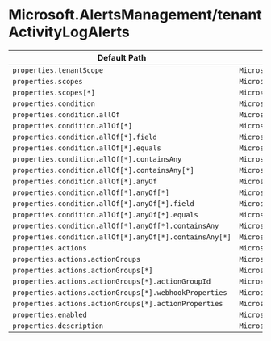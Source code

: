 # Microsoft.AlertsManagement/tenantActivityLogAlerts

| Default Path | Alias |
|---|---|
| `properties.tenantScope` | `Microsoft.AlertsManagement/tenantActivityLogAlerts/tenantScope` |
| `properties.scopes` | `Microsoft.AlertsManagement/tenantActivityLogAlerts/scopes` |
| `properties.scopes[*]` | `Microsoft.AlertsManagement/tenantActivityLogAlerts/scopes[*]` |
| `properties.condition` | `Microsoft.AlertsManagement/tenantActivityLogAlerts/condition` |
| `properties.condition.allOf` | `Microsoft.AlertsManagement/tenantActivityLogAlerts/condition.allOf` |
| `properties.condition.allOf[*]` | `Microsoft.AlertsManagement/tenantActivityLogAlerts/condition.allOf[*]` |
| `properties.condition.allOf[*].field` | `Microsoft.AlertsManagement/tenantActivityLogAlerts/condition.allOf[*].field` |
| `properties.condition.allOf[*].equals` | `Microsoft.AlertsManagement/tenantActivityLogAlerts/condition.allOf[*].equals` |
| `properties.condition.allOf[*].containsAny` | `Microsoft.AlertsManagement/tenantActivityLogAlerts/condition.allOf[*].containsAny` |
| `properties.condition.allOf[*].containsAny[*]` | `Microsoft.AlertsManagement/tenantActivityLogAlerts/condition.allOf[*].containsAny[*]` |
| `properties.condition.allOf[*].anyOf` | `Microsoft.AlertsManagement/tenantActivityLogAlerts/condition.allOf[*].anyOf` |
| `properties.condition.allOf[*].anyOf[*]` | `Microsoft.AlertsManagement/tenantActivityLogAlerts/condition.allOf[*].anyOf[*]` |
| `properties.condition.allOf[*].anyOf[*].field` | `Microsoft.AlertsManagement/tenantActivityLogAlerts/condition.allOf[*].anyOf[*].field` |
| `properties.condition.allOf[*].anyOf[*].equals` | `Microsoft.AlertsManagement/tenantActivityLogAlerts/condition.allOf[*].anyOf[*].equals` |
| `properties.condition.allOf[*].anyOf[*].containsAny` | `Microsoft.AlertsManagement/tenantActivityLogAlerts/condition.allOf[*].anyOf[*].containsAny` |
| `properties.condition.allOf[*].anyOf[*].containsAny[*]` | `Microsoft.AlertsManagement/tenantActivityLogAlerts/condition.allOf[*].anyOf[*].containsAny[*]` |
| `properties.actions` | `Microsoft.AlertsManagement/tenantActivityLogAlerts/actions` |
| `properties.actions.actionGroups` | `Microsoft.AlertsManagement/tenantActivityLogAlerts/actions.actionGroups` |
| `properties.actions.actionGroups[*]` | `Microsoft.AlertsManagement/tenantActivityLogAlerts/actions.actionGroups[*]` |
| `properties.actions.actionGroups[*].actionGroupId` | `Microsoft.AlertsManagement/tenantActivityLogAlerts/actions.actionGroups[*].actionGroupId` |
| `properties.actions.actionGroups[*].webhookProperties` | `Microsoft.AlertsManagement/tenantActivityLogAlerts/actions.actionGroups[*].webhookProperties` |
| `properties.actions.actionGroups[*].actionProperties` | `Microsoft.AlertsManagement/tenantActivityLogAlerts/actions.actionGroups[*].actionProperties` |
| `properties.enabled` | `Microsoft.AlertsManagement/tenantActivityLogAlerts/enabled` |
| `properties.description` | `Microsoft.AlertsManagement/tenantActivityLogAlerts/description` |

